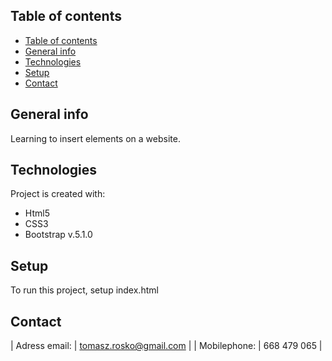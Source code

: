 ## Table of contents
- [Table of contents](#table-of-contents)
- [General info](#general-info)
- [Technologies](#technologies)
- [Setup](#setup)
- [Contact](#contact)


## General info

Learning to insert elements on a website.
	
## Technologies
Project is created with:
* Html5
* CSS3
* Bootstrap v.5.1.0
	
## Setup
To run this project, setup index.html

## Contact
| Adress email:     | tomasz.rosko@gmail.com |
| Mobilephone:      | 668 479 065            |






